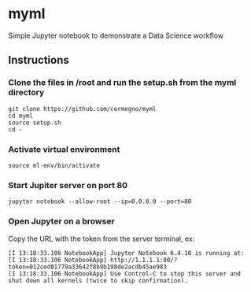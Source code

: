 # myml
Simple Jupyter notebook to demonstrate a Data Science workflow

## Instructions
### Clone the files in /root and run the setup.sh from the myml directory
```
git clone https://github.com/cermegno/myml
cd myml
source setup.sh
cd -
```
### Activate virtual environment
```
source ml-env/bin/activate
```

### Start Jupiter server on port 80
```
jupyter notebook --allow-root --ip=0.0.0.0 --port=80
```

### Open Jupyter on a browser
Copy the URL with the token from the server terminal, ex:
```
[I 13:18:33.106 NotebookApp] Jupyter Notebook 6.4.10 is running at:
[I 13:18:33.106 NotebookApp] http://1.1.1.1:80/?token=012ced01779a33642f8b9b198de2acdb45ae983
[I 13:18:33.106 NotebookApp] Use Control-C to stop this server and shut down all kernels (twice to skip confirmation).
```
